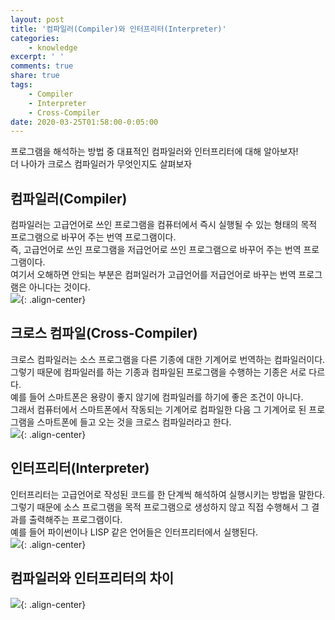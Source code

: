 ```yaml
---
layout: post
title: '컴파일러(Compiler)와 인터프리터(Interpreter)'
categories:
    - knowledge
excerpt: ' '
comments: true
share: true
tags:
    - Compiler
    - Interpreter
    - Cross-Compiler
date: 2020-03-25T01:58:00-0:05:00
---
```


프로그램을 해석하는 방법 중 대표적인 컴파일러와 인터프리터에 대해 알아보자!<br/>
더 나아가 크로스 컴파일러가 무엇인지도 살펴보자<br/>

## 컴파일러(Compiler)

컴파일러는 고급언어로 쓰인 프로그램을 컴퓨터에서 즉시 실행될 수 있는 형태의 목적 프로그램으로 바꾸어 주는 번역 프로그램이다.<br/>
즉, 고급언어로 쓰인 프로그램을 저급언어로 쓰인 프로그램으로 바꾸어 주는 번역 프로그램이다.<br/>
여기서 오해하면 안되는 부분은 컴퍼일러가 고급언어를 저급언어로 바꾸는 번역 프로그램은 아니다는 것이다.<br/>
![](https://kimmy100b.github.io/assets/images/knowledge/compiler.jpg){: .align-center}<br/>

## 크로스 컴파일(Cross-Compiler)

크로스 컴파일러는 소스 프로그램을 다른 기종에 대한 기계어로 번역하는 컴파일러이다.<br/>
그렇기 때문에 컴파일러를 하는 기종과 컴파일된 프로그램을 수행하는 기종은 서로 다르다.<br/>
예를 들어 스마트폰은 용량이 좋지 않기에 컴파일러를 하기에 좋은 조건이 아니다.<br/>
그래서 컴퓨터에서 스마트폰에서 작동되는 기계어로 컴파일한 다음 그 기계어로 된 프로그램을 스마트폰에 들고 오는 것을 크로스 컴파일러라고 한다.<br/>
![](https://kimmy100b.github.io/assets/images/knowledge/crosscompiler.jpg){: .align-center}<br/>

## 인터프리터(Interpreter)

인터프리터는 고급언어로 작성된 코드를 한 단계씩 해석하여 실행시키는 방법을 말한다.<br/>
그렇기 때문에 소스 프로그램을 목적 프로그램으로 생성하지 않고 직접 수행해서 그 결과를 출력해주는 프로그램이다.<br/>
예를 들어 파이썬이나 LISP 같은 언어들은 인터프리터에서 실행된다.<br/>
![](https://kimmy100b.github.io/assets/images/knowledge/interpreter.jpg){: .align-center}<br/>

## 컴파일러와 인터프리터의 차이

![](https://kimmy100b.github.io/assets/images/knowledge/compilerAndInterpreter.jpg){: .align-center}<br/>

